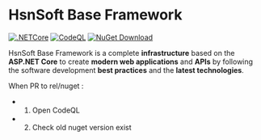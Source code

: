 # HsnSoft Base Framework

[![.NETCore](https://github.com/hsn-soft/base-framework/actions/workflows/build-test.yml/badge.svg)](https://github.com/hsn-soft/base-framework/actions/workflows/build-test.yml)
[![CodeQL](https://github.com/hsn-soft/base-framework/actions/workflows/codeql.yml/badge.svg)](https://github.com/hsn-soft/base-framework/actions/workflows/codeql.yml)
[![NuGet Download](https://img.shields.io/nuget/dt/HsnSoft.Base.Core.svg)](https://www.nuget.org/packages/HsnSoft.Base.Core)

HsnSoft Base Framework is a complete **infrastructure** based on the **ASP.NET Core** to create **modern web applications** and **APIs** by following the software development **best practices** and the **latest technologies**.


When PR to rel/nuget :

- 1. Open CodeQL
- 2. Check old nuget version exist